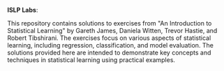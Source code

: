 **ISLP Labs**:

This repository contains solutions to exercises from "An Introduction to Statistical Learning" by Gareth James, Daniela Witten, Trevor Hastie, and Robert Tibshirani. The exercises focus on various aspects of statistical learning, including regression, classification, and model evaluation. The solutions provided here are intended to demonstrate key concepts and techniques in statistical learning using practical examples.
